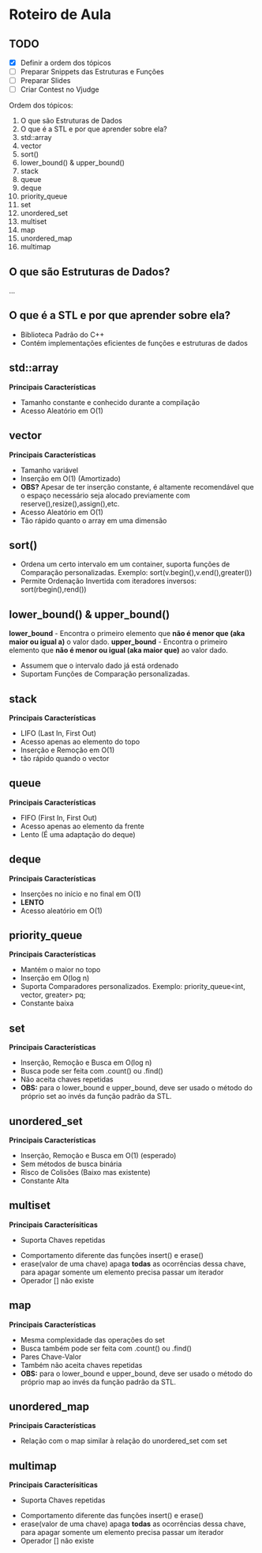 # Roteiro de Aula

## TODO
- [X] Definir a ordem dos tópicos
- [ ] Preparar Snippets das Estruturas e Funções <!--EM PROGRESSO-->
- [ ] Preparar Slides <!--EM PROGRESSO-->
- [ ] Criar Contest no Vjudge

Ordem dos tópicos:
1. O que são Estruturas de Dados
2. O que é a STL e por que aprender sobre ela?
3. std::array
4. vector
5. sort()
6. lower_bound() & upper_bound()
7. stack
8. queue
9. deque
10. priority_queue
11. set
12. unordered_set
13. multiset
14. map
15. unordered_map
16. multimap

## O que são Estruturas de Dados?
...

## O que é a STL e por que aprender sobre ela?
- Biblioteca Padrão do C++
- Contém implementações eficientes de funções e estruturas de dados

## std::array
**Principais Características**
- Tamanho constante e conhecido durante a compilação
- Acesso Aleatório em O(1)

## vector
**Principais Características**
- Tamanho variável
- Inserção em O(1) (Amortizado) 
- **OBS?** Apesar de ter inserção constante, é altamente recomendável que o espaço necessário seja alocado previamente com reserve(),resize(),assign(),etc.
- Acesso Aleatório em O(1)
- Tão rápido quanto o array em uma dimensão

## sort()
<!-- Menciono a existência de reverse iterator? Já q ele pode ser usado pra ordenar em ordem inversa-->
- Ordena um certo intervalo em um container, suporta funções de Comparação personalizadas. Exemplo: sort(v.begin(),v.end(),greater<int>())
- Permite Ordenação Invertida com iteradores inversos: sort(rbegin(),rend())

## lower_bound() & upper_bound()
**lower_bound** - Encontra o primeiro elemento que **não é menor que (aka maior ou igual a)** o valor dado.
**upper_bound** - Encontra o primeiro elemento que **não é menor ou igual (aka maior que)** ao valor dado.

- Assumem que o intervalo dado já está ordenado
- Suportam Funções de Comparação personalizadas.

## stack
**Principais Características**
- LIFO (Last In, First Out)
- Acesso apenas ao elemento do topo
- Inserção e Remoção em O(1)
- tão rápido quando o vector

## queue
**Principais Características**
- FIFO (First In, First Out)
- Acesso apenas ao elemento da frente
- Lento (É uma adaptação do deque)

## deque
**Principais Características**
- Inserções no início e no final em O(1)
- **LENTO**
- Acesso aleatório em O(1)

## priority_queue
**Principais Características**
- Mantém o maior no topo
- Inserção em O(log n)
- Suporta Comparadores personalizados. Exemplo: priority_queue<int, vector<int>, greater<int>> pq;
- Constante baixa

## set
**Principais Características**
<!-- Mencionar a busca usando set.count() > 0 e usando set.find() != set.end()-->
- Inserção, Remoção e Busca em O(log n)
- Busca pode ser feita com .count() ou .find()
- Não aceita chaves repetidas
- **OBS:** para o lower_bound e upper_bound, deve ser usado o método do próprio set ao invés da função padrão da STL.

## unordered_set
**Principais Características**
- Inserção, Remoção e Busca em O(1) (esperado)
- Sem métodos de busca binária
- Risco de Colisões (Baixo mas existente)
- Constante Alta

## multiset
**Principais Caracterísiticas**
- Suporta Chaves repetidas
<!-- Nas versões multi, o erase() remove todos os elementos correspondentes à uma chave, a remoção de somente um elemento com essa chave ainda pode ser feita com a passagem de um iterator ao invés de valor de chave -->
- Comportamento diferente das funções insert() e erase()
- erase(valor de uma chave) apaga **todas** as ocorrências dessa chave, para apagar somente um elemento precisa passar um iterador
- Operador [] não existe

## map
**Principais Características**
<!-- Mencionar a busca usando map.count() > 0 e usando map.find() != map.end()-->
- Mesma complexidade das operações do set
- Busca também pode ser feita com .count() ou .find()
- Pares Chave-Valor
- Também não aceita chaves repetidas 
- **OBS:** para o lower_bound e upper_bound, deve ser usado o método do próprio map ao invés da função padrão da STL.

## unordered_map
**Principais Características**
- Relação com o map similar à relação do unordered_set com set

## multimap
**Principais Caracterísiticas**
- Suporta Chaves repetidas
<!-- Nas versões multi, o erase() remove todos os elementos correspondentes à uma chave, a remoção de somente um elemento com essa chave ainda pode ser feita com a passagem de um iterator ao invés de valor de chave -->
- Comportamento diferente das funções insert() e erase()
- erase(valor de uma chave) apaga **todas** as ocorrências dessa chave, para apagar somente um elemento precisa passar um iterador
- Operador [] não existe

